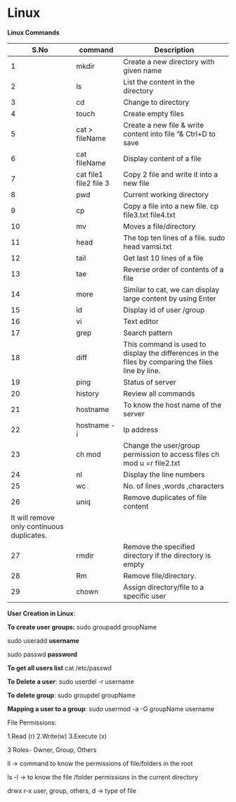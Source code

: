 # Linux

**Linux Commands**

|S.No| command                | Description                                                                                       |
|----|------------------------|---------------------------------------------------------------------------------------------------|
| 1  | mkdir                  | Create a new directory with given name                                                            |
| 2  | ls                     | List the content in the directory                                                                 |
| 3  | cd                     | Change to directory                                                                               |
| 4  | touch                  | Create empty files                                                                                |
| 5  | cat > fileName         | Create a new file & write content into file “& Ctrl+D to save                                     |
| 6  | cat fileName           | Display content of a file                                                                         |
| 7  | cat file1 file2 file 3 | Copy 2 file and write it into a new file                                                          |
| 8  | pwd                    | Current working directory                                                                         |
| 9  | cp                     | Copy a file into a new file. cp file3.txt file4.txt                                               |
| 10 | mv                     | Moves a file/directory                                                                            |
| 11 | head                   | The top ten lines of a file. sudo head vamsi.txt                                                  |
| 12 | tail                   | Get last 10 lines of a file                                                                       |
| 13 | tae                    | Reverse order of contents of a file                                                               |
| 14 | more                   | Similar to cat, we can display large content by using Enter                                       |
| 15 | id                     | Display id of user /group                                                                         |
| 16 | vi                     | Text editor                                                                                       |
| 17 | grep                   | Search pattern                                                                                    |
| 18 | diff                   | This command is used to display the differences in the files by comparing the files line by line. |
| 19 | ping                   | Status of server                                                                                  |
| 20 | history                | Review all commands                                                                               |
| 21 | hostname               | To know the host name of the server                                                               |
| 22 | hostname -i            | Ip address                                                                                        |
| 23 | ch mod                 | Change the user/group permission to access files ch mod u =r file2.txt                            |
| 24 | nl                     | Display the line numbers                                                                          |
| 25 | wc                     | No. of lines ,words ,characters                                                                   |
| 26 | uniq                   | Remove duplicates of file content                                                                 |
| It will remove only continuous duplicates. |                        |                                                                                                   |
| 27 | rmdir                  | Remove the specified directory if the directory is empty                                          |
| 28 | Rm                     | Remove file/directory.                                                                            |
| 29 | chown                  | Assign directory/file to a specific user                                                          |

**User Creation in Linux**:

**To create user groups:** sudo groupadd groupName

sudo useradd **username**

sudo passwd **password**

**To get all users list** cat /etc/passwd

**To Delete a user**: sudo userdel -r username

**To delete group**: sudo groupdel groupName

**Mapping a user to a group**: sudo usermod -a -G groupName username

File Permissions:

1.Read (r) 2.Write(w) 3.Execute (x)

3 Roles- Owner, Group, Others

ll -> command to know the permissions of file/folders in the root

ls -l -> to know the file /folder permissions in the current directory

drwx r-x user, group, others, d -> type of file